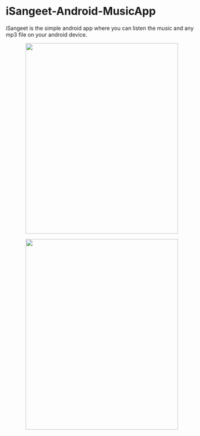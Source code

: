 # iSangeet-Android-MusicApp
iSangeet is the simple android app where you can listen the music and any mp3 file on your android device.
<p align="center">
<img src="https://user-images.githubusercontent.com/50477195/126859242-b0b3421b-3cef-4053-a655-dafac75d58b2.jpg" width="400" height="500">
  </p>
<p align="center">
<img src="https://user-images.githubusercontent.com/50477195/126859244-c3d7219b-b19c-42f4-80af-941714731ed3.jpg" width="400" height="500">
  </p>

